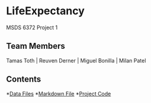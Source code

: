 # LifeExpectancy
MSDS 6372 Project 1

## Team Members
Tamas Toth | Reuven Derner | Miguel Bonilla | Milan Patel

## Contents
*[Data Files](https://github.com/boneeyah/LifeExpectancy/tree/main/Data%20Files)
*[Markdown File](https://github.com/boneeyah/LifeExpectancy/blob/main/Tamas_Toth_MSDS_6372_Project1.md)
*[Project Code](https://github.com/boneeyah/LifeExpectancy/tree/main/Code)


